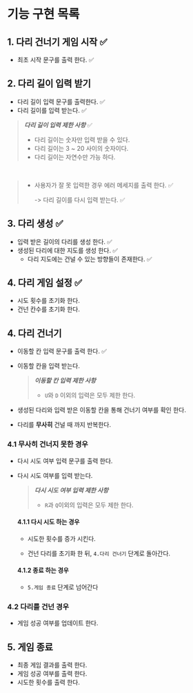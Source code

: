 # 기능 구현 목록

## 1. 다리 건너기 게임 시작 ✅

- 최초 시작 문구를 출력 한다. ✅

## 2. 다리 길이 입력 받기

- 다리 길이 입력 문구를 출력한다. ✅
- 다리 길이를 입력 받는다. ✅

> ***다리 길이 입력 제한 사항*** ✅
>
> - 다리 길이는 숫자만 입력 받을 수 있다.
> - 다리 길이는 3 ~ 20 사이의 숫자이다.
> - 다리 길이는 자연수만 가능 하다.

<br>

> - 사용자가 잘 못 입력한 경우 에러 메세지를 출력 한다. ✅
>
>   -> 다리 길이를 다시 입력 받는다. ✅

## 3. 다리 생성 ✅

- 입력 받은 길이의 다리를 생성 한다. ✅
- 생성된 다리에 대한 지도를 생성 한다. ✅
  - 다리 지도에는 건널 수 있는 방향들이 존재한다. ✅

## 4. 다리 게임 설정 ✅
- 시도 횟수를 초기화 한다.
- 건넌 칸수를 초기화 한다.

## 4. 다리 건너기

- 이동할 칸 입력 문구를 출력 한다. ✅

- 이동할 칸을 입력 받는다.

  > ***이동할 칸 입력 제한 사항***
  >
  > - `U`와 `D` 이외의 입력은 모두 제한 한다.

- 생성된 다리와 입력 받은 이동할 칸을 통해 건너기 여부를 확인 한다.

- 다리를 **무사히** 건널 때 까지 반복한다.

### 4.1 무사히 건너지 못한 경우

- 다시 시도 여부 입력 문구를 출력 한다.

- 다시 시도 여부를 입력 받는다.

  > ***다시 시도 여부 입력 제한 사항***
  >
  > - `R`과 `Q`이외의 입력은 모두 제한 한다.

  #### 4.1.1 다시 시도 하는 경우

  - 시도한 횟수를 증가 시킨다.

  - 건넌 다리를 초기화 한 뒤, `4.다리 건너기` 단계로 돌아간다.

  #### 4.1.2 종료 하는 경우

  - `5.게임 종료` 단계로 넘어간다

### 4.2 다리를 건넌 경우

- 게임 성공 여부를 업데이트 한다.

## 5. 게임 종료

- 최종 게임 결과를 출력 한다.
- 게임 성공 여부를 출력 한다.
- 시도한 횟수를 출력 한다.

